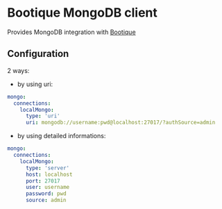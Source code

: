 
# Bootique MongoDB client
Provides MongoDB integration with [Bootique](http://bootique.io)

## Configuration

2 ways:
* by using uri:
```yaml
mongo:
  connections:
    localMongo:
      type: 'uri'
      uri: mongodb://username:pwd@localhost:27017/?authSource=admin
```

* by using detailed informations:
```yaml
mongo:
  connections:
    localMongo:
      type: 'server'
      host: localhost
      port: 27017
      user: username
      password: pwd
      source: admin
```

